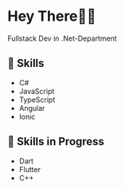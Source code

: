 # Hey There😶‍🌫️

Fullstack Dev in .Net-Department

## 🚀 Skills
- C#
- JavaScript
- TypeScript
- Angular
- Ionic

## 🌱 Skills in Progress
- Dart
- Flutter
- C++

